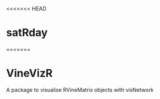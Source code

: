 <<<<<<< HEAD
# satRday
=======
# VineVizR
A package to visualise RVineMatrix objects with visNetwork
